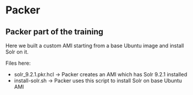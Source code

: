 # Packer

## Packer part of the training

Here we built a custom AMI starting from a base Ubuntu image and install Solr on it.

Files here:

* solr_9.2.1.pkr.hcl  -> Packer creates an AMI which has Solr 9.2.1 installed
* install-solr.sh     -> Packer uses this script to install Solr on base Ubuntu AMI
